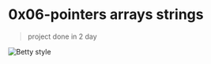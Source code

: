 # 0x06-pointers arrays strings
>
> project done in 2 day

![Betty style](https://img.shields.io/badge/betty-style%20guide-purple?style=round-square)
